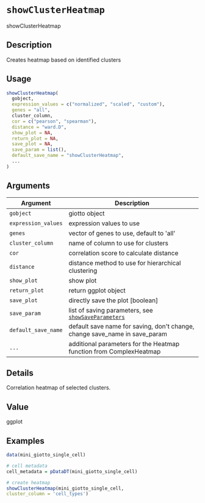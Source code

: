 # `showClusterHeatmap`

showClusterHeatmap


## Description

Creates heatmap based on identified clusters


## Usage

```r
showClusterHeatmap(
  gobject,
  expression_values = c("normalized", "scaled", "custom"),
  genes = "all",
  cluster_column,
  cor = c("pearson", "spearman"),
  distance = "ward.D",
  show_plot = NA,
  return_plot = NA,
  save_plot = NA,
  save_param = list(),
  default_save_name = "showClusterHeatmap",
  ...
)
```


## Arguments

Argument      |Description
------------- |----------------
`gobject`     |     giotto object
`expression_values`     |     expression values to use
`genes`     |     vector of genes to use, default to 'all'
`cluster_column`     |     name of column to use for clusters
`cor`     |     correlation score to calculate distance
`distance`     |     distance method to use for hierarchical clustering
`show_plot`     |     show plot
`return_plot`     |     return ggplot object
`save_plot`     |     directly save the plot [boolean]
`save_param`     |     list of saving parameters, see [`showSaveParameters`](#showsaveparameters)
`default_save_name`     |     default save name for saving, don't change, change save_name in save_param
`...`     |     additional parameters for the Heatmap function from ComplexHeatmap


## Details

Correlation heatmap of selected clusters.


## Value

ggplot


## Examples

```r
data(mini_giotto_single_cell)

# cell metadata
cell_metadata = pDataDT(mini_giotto_single_cell)

# create heatmap
showClusterHeatmap(mini_giotto_single_cell,
cluster_column = 'cell_types')
```


